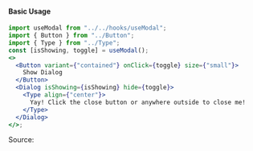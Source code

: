 #### Basic Usage

```jsx
import useModal from "../../hooks/useModal";
import { Button } from "../Button";
import { Type } from "../Type";
const [isShowing, toggle] = useModal();
<>
  <Button variant={"contained"} onClick={toggle} size={"small"}>
    Show Dialog
  </Button>
  <Dialog isShowing={isShowing} hide={toggle}>
    <Type align={"center"}>
      Yay! Click the close button or anywhere outside to close me!
    </Type>
  </Dialog>
</>;
```

Source:

```js { "file": "./Dialog.js" }
```
